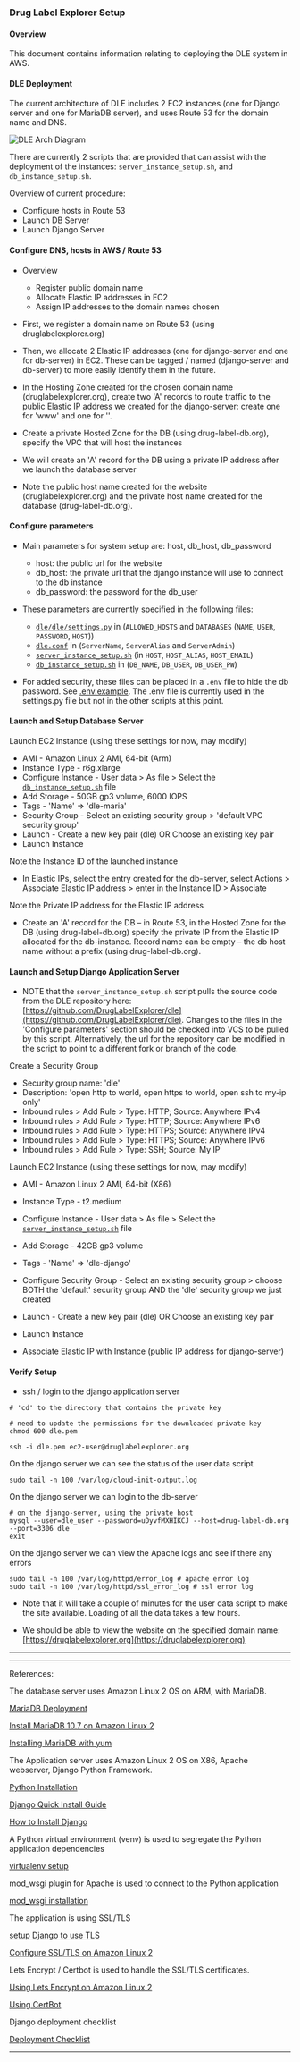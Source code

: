 
### Drug Label Explorer Setup

#### Overview

This document contains information relating to deploying the DLE system in AWS.

#### DLE Deployment

The current architecture of DLE includes 2 EC2 instances (one for Django server and one for MariaDB server), and uses Route 53 for the domain name and DNS.

![DLE Arch Diagram](DLE_AWS_System_Arch.png)

There are currently 2 scripts that are provided that can assist with the deployment of the instances: `server_instance_setup.sh`, and `db_instance_setup.sh`.

Overview of current procedure:

- Configure hosts in Route 53
- Launch DB Server
- Launch Django Server


#### Configure DNS, hosts in AWS / Route 53

- Overview
  - Register public domain name
  - Allocate Elastic IP addresses in EC2
  - Assign IP addresses to the domain names chosen

- First, we register a domain name on Route 53 (using druglabelexplorer.org)
- Then, we allocate 2 Elastic IP addresses (one for django-server and one for db-server) in EC2. These can be tagged / named (django-server and db-server) to more easily identify them in the future.
- In the Hosting Zone created for the chosen domain name (druglabelexplorer.org), create two 'A' records to route traffic to the public Elastic IP address we created for the django-server: create one for 'www' and one for ''.
- Create a private Hosted Zone for the DB (using drug-label-db.org), specify the VPC that will host the instances
- We will create an 'A' record for the DB using a private IP address after we launch the database server
- Note the public host name created for the website (druglabelexplorer.org) and the private host name created for the database (drug-label-db.org).

#### Configure parameters

- Main parameters for system setup are: host, db\_host, db\_password
  - host: the public url for the website
  - db\_host: the private url that the django instance will use to connect to the db instance
  - db\_password: the password for the db_user

- These parameters are currently specified in the following files: 
    - [`dle/dle/settings.py`](../../dle/dle/settings.py) in (`ALLOWED_HOSTS` and `DATABASES` (`NAME`, `USER`, `PASSWORD`, `HOST`))
    - [`dle.conf`](./dle.conf) in (`ServerName`, `ServerAlias` and `ServerAdmin`)
    - [`server_instance_setup.sh`](./server_instance_setup.sh) (in `HOST`, `HOST_ALIAS`, `HOST_EMAIL`)
    - [`db_instance_setup.sh`](./db_instance_setup.sh) in (`DB_NAME`, `DB_USER`, `DB_USER_PW`)

- For added security, these files can be placed in a `.env` file to hide the db password. See [.env.example](../../dle/.env.example). The .env file is currently used in the settings.py file but not in the other scripts at this point.

#### Launch and Setup Database Server

Launch EC2 Instance
(using these settings for now, may modify)

- AMI - Amazon Linux 2 AMI, 64-bit (Arm)
- Instance Type - r6g.xlarge
- Configure Instance - User data > As file > Select the [`db_instance_setup.sh`](./db_instance_setup.sh) file
- Add Storage - 50GB gp3 volume, 6000 IOPS
- Tags - 'Name' => 'dle-maria'
- Security Group - Select an existing security group > 'default VPC security group'
- Launch - Create a new key pair (dle) OR Choose an existing key pair
- Launch Instance

Note the Instance ID of the launched instance
- In Elastic IPs, select the entry created for the db-server, select Actions > Associate Elastic IP address > enter in the Instance ID > Associate

Note the Private IP address for the Elastic IP address
- Create an 'A' record for the DB – in Route 53, in the Hosted Zone for the DB (using drug-label-db.org) specify the private IP from the Elastic IP allocated for the db-instance. Record name can be empty – the db host name without a prefix (using drug-label-db.org).


#### Launch and Setup Django Application Server

- NOTE that the `server_instance_setup.sh` script pulls the source code from the DLE repository here: [https://github.com/DrugLabelExplorer/dle](https://github.com/DrugLabelExplorer/dle). Changes to the files in the 'Configure parameters' section should be checked into VCS to be pulled by this script. Alternatively, the url for the repository can be modified in the script to point to a different fork or branch of the code.

Create a Security Group
- Security group name: 'dle'
- Description: 'open http to world, open https to world, open ssh to my-ip only'
- Inbound rules > Add Rule > Type: HTTP; Source: Anywhere IPv4
- Inbound rules > Add Rule > Type: HTTP; Source: Anywhere IPv6
- Inbound rules > Add Rule > Type: HTTPS; Source: Anywhere IPv4
- Inbound rules > Add Rule > Type: HTTPS; Source: Anywhere IPv6
- Inbound rules > Add Rule > Type: SSH; Source: My IP

Launch EC2 Instance
(using these settings for now, may modify)

- AMI - Amazon Linux 2 AMI, 64-bit (X86)
- Instance Type - t2.medium
- Configure Instance - User data > As file > Select the [`server_instance_setup.sh`](./server_instance_setup.sh) file
- Add Storage - 42GB gp3 volume
- Tags - 'Name' => 'dle-django'
- Configure Security Group - Select an existing security group > choose BOTH the 'default' security group AND the 'dle' security group we just created
- Launch - Create a new key pair (dle) OR Choose an existing key pair
- Launch Instance


- Associate Elastic IP with Instance (public IP address for django-server)


#### Verify Setup

- ssh / login to the django application server

```
# 'cd' to the directory that contains the private key

# need to update the permissions for the downloaded private key
chmod 600 dle.pem

ssh -i dle.pem ec2-user@druglabelexplorer.org
```

On the django server we can see the status of the user data script
```
sudo tail -n 100 /var/log/cloud-init-output.log
```

On the django server we can login to the db-server
```
# on the django-server, using the private host
mysql --user=dle_user --password=uDyvfMXHIKCJ --host=drug-label-db.org --port=3306 dle
exit
```

On the django server we can view the Apache logs and see if there any errors
```
sudo tail -n 100 /var/log/httpd/error_log # apache error log
sudo tail -n 100 /var/log/httpd/ssl_error_log # ssl error log
```

- Note that it will take a couple of minutes for the user data script to make the site available. Loading of all the data takes a few hours.


- We should be able to view the website on the specified domain name: [https://druglabelexplorer.org](https://druglabelexplorer.org)

______
______

References: 

The database server uses Amazon Linux 2 OS on ARM, with MariaDB.

[MariaDB Deployment](https://mariadb.com/docs/deploy/)

[Install MariaDB 10.7 on Amazon Linux 2](https://techviewleo.com/how-to-install-mariadb-server-on-amazon-linux/)

[Installing MariaDB with yum](https://mariadb.com/kb/en/yum/)

The Application server uses Amazon Linux 2 OS on X86, Apache webserver, Django Python Framework.

[Python Installation](https://techviewleo.com/how-to-install-python-on-amazon-linux/)

[Django Quick Install Guide](https://docs.djangoproject.com/en/4.0/intro/install/)

[How to Install Django](https://docs.djangoproject.com/en/4.0/topics/install/)

A Python virtual environment (venv) is used to segregate the Python application dependencies

[virtualenv setup](https://aws.amazon.com/premiumsupport/knowledge-center/ec2-linux-python3-boto3/)

mod_wsgi plugin for Apache is used to connect to the Python application

[mod_wsgi installation](https://modwsgi.readthedocs.io/en/develop/user-guides/quick-installation-guide.html)

The application is using SSL/TLS

[setup Django to use TLS](https://stackoverflow.com/q/4323737/1807627)

[Configure SSL/TLS on Amazon Linux 2](https://docs.aws.amazon.com/AWSEC2/latest/UserGuide/SSL-on-amazon-linux-2.html)

Lets Encrypt / Certbot is used to handle the SSL/TLS certificates. 

[Using Lets Encrypt on Amazon Linux 2](https://aws.amazon.com/blogs/compute/extending-amazon-linux-2-with-epel-and-lets-encrypt/)

[Using CertBot](https://eff-certbot.readthedocs.io/en/stable/using.html)

Django deployment checklist

[Deployment Checklist](https://docs.djangoproject.com/en/4.0/howto/deployment/checklist/)

_____